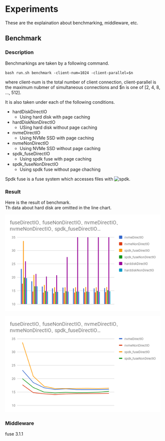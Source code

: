 # Experiments

These are the explaination about benchmarking, middleware, etc.  

## Benchmark

### Description

Benchmarkings are taken by a following command.
```
bash run.sh benchmark -client-num=1024 -client-parallel=$n
```
where client-num is the total number of client connection, client-parallel is the maximum nubmer of simultaneous connections and $n is one of [2, 4, 8, ..., 512].

It is also taken under each of the following conditions.

* hardDiskDirectIO
    * Using hard disk with page caching
* hardDiskNonDirectIO
    * USing hard disk without page caching
* nvmeDirectIO
    * Using NVMe SSD with page caching
* nvmeNonDirectIO
    * Using NVMe SSD without page caching
* spdk_fuseDirectIO
    * Using spdk fuse with page caching
* spdk_fuseNonDirectIO
    * Using spdk fuse without page chaching

Spdk fuse is a fuse system which accesses files with ![spdk](https://github.com/spdk/spdk).

### Result

Here is the result of benchmark.  
Th data about hard disk are omitted in the line chart.  

![Bar Chart](image/bar_chart.png)  

![Line Chart](image/line_chart.png)  

### Middleware

fuse 3.1.1

